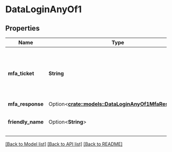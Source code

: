 # DataLoginAnyOf1

## Properties

Name | Type | Description | Notes
------------ | ------------- | ------------- | -------------
**mfa_ticket** | **String** | Unvalidated or authorised MFA ticket  Used to resolve the correct account | 
**mfa_response** | Option<[**crate::models::DataLoginAnyOf1MfaResponse**](DataLogin_anyOf_1_mfa_response.md)> |  | [optional]
**friendly_name** | Option<**String**> | Friendly name used for the session | [optional]

[[Back to Model list]](../README.md#documentation-for-models) [[Back to API list]](../README.md#documentation-for-api-endpoints) [[Back to README]](../README.md)


